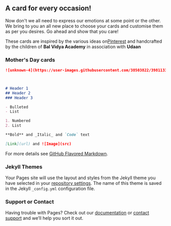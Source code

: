 ## A card for every occasion!

Now don't we all need to express our emotions at some point or the other.
We bring to you an all new place to choose your cards and customise them as per you desires. Go ahead and show that you care!

These cards are inspired by the various ideas on[Pinterest](https://in.pinterest.com) and handcrafted by the children of **Bal Vidya Academy** in association with **Udaan**

### Mother's Day cards


```markdown
![unknown-4](https://user-images.githubusercontent.com/38503822/39811333-f50ecc60-53a5-11e8-8412-00e1aae52a52.jpeg)



# Header 1
## Header 2
### Header 3

- Bulleted
- List

1. Numbered
2. List

**Bold** and _Italic_ and `Code` text

[Link](url) and ![Image](src)
```

For more details see [GitHub Flavored Markdown](https://guides.github.com/features/mastering-markdown/).

### Jekyll Themes

Your Pages site will use the layout and styles from the Jekyll theme you have selected in your [repository settings](https://github.com/Isha-madhurendra/CARD-IT/settings). The name of this theme is saved in the Jekyll `_config.yml` configuration file.

### Support or Contact

Having trouble with Pages? Check out our [documentation](https://help.github.com/categories/github-pages-basics/) or [contact support](https://github.com/contact) and we’ll help you sort it out.
